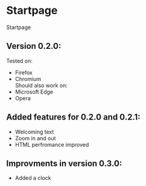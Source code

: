 # Startpage
Startpage<br>
## Version 0.2.0: <br>
Tested on: <br>
- Firefox <br>
- Chromium <br>
Should also work on: <br>
- Microsoft Edge <br>
- Opera <br>
## Added features for 0.2.0 and 0.2.1:
- Welcoming text
- Zoom in and out
- HTML perfromance improved
## Improvments in version 0.3.0:
- Added a clock
